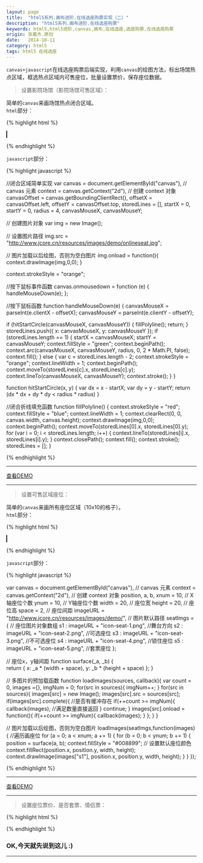 ```yaml
---
layout: page
title:  "html5系列.画布进阶.在线选座购票实现（二）"
description: "html5系列.画布进阶.在线选座购票"
keywords: html5,html5进阶,canvas,画布,在线选座,选座购票,在线选座购票
origin: 张嘉杰.原创
date:   2014-10-11
category: html5
tags: html5 在线选座
---
```

`canvas+javascript`在线选座购票后端实现，利用`canvas`的绘图方法，标出场馆热点区域，框选热点区域内可售座位，批量设置票价，保存座位数据。
<!--more-->

> 设置影院场馆（影院场馆可售区域）：

简单的`canvas`来画场馆热点闭合区域。  
`html`部分：

{% highlight html %}

<canvas id="canvas" width=300 height=300 style="border:1px solid #000; background-color: ivory;"></canvas>

{% endhighlight %}

`javascript`部分：

{% highlight javascript %}

//闭合区域简单实现
var canvas = document.getElementById("canvas"), // canvas 元素
    context = canvas.getContext("2d"), // 创建 context 对象
    canvasOffset = canvas.getBoundingClientRect(),
    offsetX = canvasOffset.left,
    offsetY = canvasOffset.top,
    storedLines = [],
    startX = 0,
    startY = 0,
    radius = 4,
    canvasMouseX,
    canvasMouseY;

// 创建图片对象
var img = new Image();

// 设置图片路径
img.src = "http://www.jcore.cn/resources/images/demo/onlineseat.jpg";

// 图片加载以后绘图，否则为空白图片
img.onload = function(){
	context.drawImage(img,0,0);
}

context.strokeStyle = "orange";

//按下鼠标事件函数
canvas.onmousedown = function (e) {
  handleMouseDown(e);
};

//按下鼠标函数
function handleMouseDown(e) {
  canvasMouseX = parseInt(e.clientX - offsetX);
  canvasMouseY = parseInt(e.clientY - offsetY);

  if (hitStartCircle(canvasMouseX, canvasMouseY)) {
    fillPolyline();
    return;
  }
  storedLines.push({
    x: canvasMouseX,
    y: canvasMouseY
  });
  if (storedLines.length == 1) {
    startX = canvasMouseX;
    startY = canvasMouseY;
    context.fillStyle = "green";
    context.beginPath();
    context.arc(canvasMouseX, canvasMouseY, radius, 0, 2 * Math.PI, false);
    context.fill();
  } else {
    var c = storedLines.length - 2;
    context.strokeStyle = "orange";
    context.lineWidth = 1;
    context.beginPath();
    context.moveTo(storedLines[c].x, storedLines[c].y);
    context.lineTo(canvasMouseX, canvasMouseY);
    context.stroke();
  }
}

function hitStartCircle(x, y) {
  var dx = x - startX;
  var dy = y - startY;
  return (dx * dx + dy * dy < radius * radius)
}

//闭合折线填充函数
function fillPolyline() {
  context.strokeStyle = "red";
  context.fillStyle = "blue";
  context.lineWidth = 1;
  context.clearRect(0, 0, canvas.width, canvas.height);
  context.drawImage(img,0,0);
  context.beginPath();
  context.moveTo(storedLines[0].x, storedLines[0].y);
  for (var i = 0; i < storedLines.length; i++) {
    context.lineTo(storedLines[i].x, storedLines[i].y);
  }
  context.closePath();
  context.fill();
  context.stroke();
  storedLines = [];
}

{% endhighlight %}

-----------------------

<a class="btn btn-primary btn-sm" href="/resources/demo{{ page.url}}-polygon.html" target="_blank">查看DEMO</a> 

-----------------------

> 设置可售区域座位：

简单的`canvas`来画所有座位区域（10x10的格子）。  
`html`部分：

{% highlight html %}

<canvas id="canvas" width="500" height="500" style="border:1px solid #000; background-color: ivory;"></canvas>

{% endhighlight %}

`javascript`部分：

{% highlight javascript %}

var canvas = document.getElementById("canvas"), // canvas 元素
    context = canvas.getContext("2d"), // 创建 context 对象
    position,
    a, b,
    xnum = 10, // X轴座位个数
    ynum = 10, // Y轴座位个数
    width = 20, // 座位宽
    height = 20, // 座位高
    space = 2, // 座位间距
    imageURL = "http://www.jcore.cn/resources/images/demo/", // 图片默认路径
    seatImgs = { // 座位图片对象数组
        s1 : imageURL + "icon-seat-1.png", //舞台方向
        s2 : imageURL + "icon-seat-2.png", //可选座位
        s3 : imageURL + "icon-seat-3.png", //不可选座位
        s4 : imageURL + "icon-seat-4.png", //锁住座位
        s5 : imageURL + "icon-seat-5.png", //套票座位
    };

// 座位x，y轴间距
function surface(_a, _b) {  
    return {
        x: _a * (width + space),
        y: _b * (height + space)
    };
}

// 多图片的预加载函数
function loadImages(sources, callback){
  var count = 0, images ={}, imgNum = 0;
  for(src in sources){ imgNum++; }
  for(src in sources){
    images[src] = new Image();
    images[src].src = sources[src];
    if(images[src].complete){  //是否有缓冲存在
      if(++count >= imgNum){
        callback(images); //满足数量直接返回
      }
      continue;
    }
    images[src].onload = function(){
      if(++count >= imgNum){
        callback(images);
      }
    };
  }
}

// 图片加载以后绘图，否则为空白图片
loadImages(seatImgs,function(images){
  //遍历画座位
  for (a = 0; a < xnum; a += 1) {
      for (b = 0; b < ynum; b += 1) {
          position = surface(a, b);
          context.fillStyle = "#008899"; // 设置默认座位颜色
          context.fillRect(position.x, position.y, width, height);
          context.drawImage(images["s1"], position.x, position.y, width, height);
      }
  }
});

{% endhighlight %}

-----------------------

<a class="btn btn-primary btn-sm" href="/resources/demo{{ page.url}}-seatarea.html" target="_blank">查看DEMO</a> 

-----------------------

> 设置座位票价、是否套票、情侣票：

{% highlight html %}

{% endhighlight %}

### OK,今天就先说到这儿 :)

-----------------------


